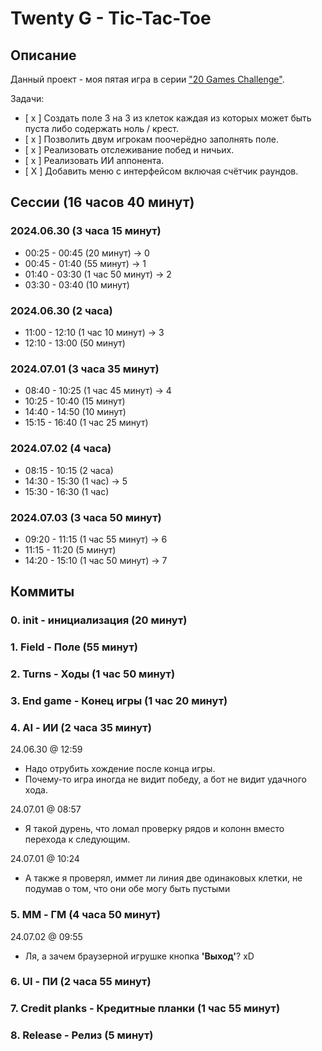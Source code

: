 # Twenty G - Tic-Tac-Toe



## Описание

Данный проект - моя пятая игра в серии ["20 Games Challenge"](https://20_games_challenge.gitlab.io/challenge/).

Задачи:
- [ x ] Создать поле 3 на 3 из клеток каждая из которых может быть пуста либо содержать ноль / крест.
- [ x ] Позволить двум игрокам поочерёдно заполнять поле.
- [ x ] Реализовать отслеживание побед и ничьих.
- [ x ] Реализовать ИИ аппонента.
- [ X ] Добавить меню с интерфейсом включая счётчик раундов.



## Сессии (16 часов 40 минут)

### 2024.06.30 (3 часа 15 минут)

* 00:25 - 00:45 (20 минут) -> 0
* 00:45 - 01:40 (55 минут) -> 1
* 01:40 - 03:30 (1 час 50 минут) -> 2
* 03:30 - 03:40 (10 минут)

### 2024.06.30 (2 часа)

* 11:00 - 12:10 (1 час 10 минут) -> 3
* 12:10 - 13:00 (50 минут)

### 2024.07.01 (3 часа 35 минут)

* 08:40 - 10:25 (1 час 45 минут) -> 4
* 10:25 - 10:40 (15 минут)
* 14:40 - 14:50 (10 минут)
* 15:15 - 16:40 (1 час 25 минут)

### 2024.07.02 (4 часа)

* 08:15 - 10:15 (2 часа)
* 14:30 - 15:30 (1 час) -> 5
* 15:30 - 16:30 (1 час)

### 2024.07.03 (3 часа 50 минут)

* 09:20 - 11:15 (1 час 55 минут) -> 6
* 11:15 - 11:20 (5 минут)
* 14:20 - 15:10 (1 час 50 минут) -> 7



## Коммиты

### 0. init - инициализация (20 минут)

### 1. Field - Поле (55 минут)

### 2. Turns - Ходы (1 час 50 минут)

### 3. End game - Конец игры (1 час 20 минут)

### 4. AI - ИИ (2 часа 35 минут)

24.06.30 @ 12:59
- Надо отрубить хождение после конца игры.
- Почему-то игра иногда не видит победу, а бот не видит удачного хода.

24.07.01 @ 08:57
 - Я такой дурень, что ломал проверку рядов и колонн вместо перехода к следующим.

24.07.01 @ 10:24
 - А также я проверял, иммет ли линия две одинаковых клетки, не подумав о том, что они обе могу быть пустыми

### 5. MM - ГМ (4 часа 50 минут)

24.07.02 @ 09:55
 - Ля, а зачем браузерной игрушке кнопка __'Выход'__? xD

### 6. UI - ПИ (2 часа 55 минут)

### 7. Credit planks - Кредитные планки (1 час 55 минут)

### 8. Release - Релиз (5 минут)
